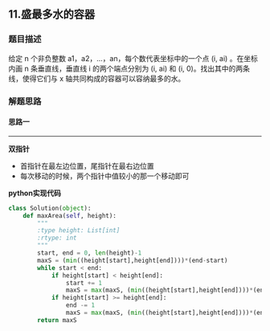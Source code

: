 ## 11.盛最多水的容器
### 题目描述
给定 n 个非负整数 a1，a2，...，an，每个数代表坐标中的一个点 (i, ai) 。在坐标内画 n 条垂直线，垂直线 i 的两个端点分别为 (i, ai) 和 (i, 0)。找出其中的两条线，使得它们与 x 轴共同构成的容器可以容纳最多的水。

### 解题思路
#### 思路一
****

**双指针**

- 首指针在最左边位置，尾指针在最右边位置
- 每次移动的时候，两个指针中值较小的那一个移动即可

**python实现代码**

```python
class Solution(object):
    def maxArea(self, height):
        """
        :type height: List[int]
        :rtype: int
        """
        start, end = 0, len(height)-1
        maxS = (min((height[start],height[end])))*(end-start)
        while start < end:
            if height[start] < height[end]:
                start += 1
                maxS = max(maxS, (min((height[start],height[end])))*(end-start))
            if height[start] >= height[end]:
                end -= 1
                maxS = max(maxS, (min((height[start],height[end])))*(end-start))
        return maxS
```

